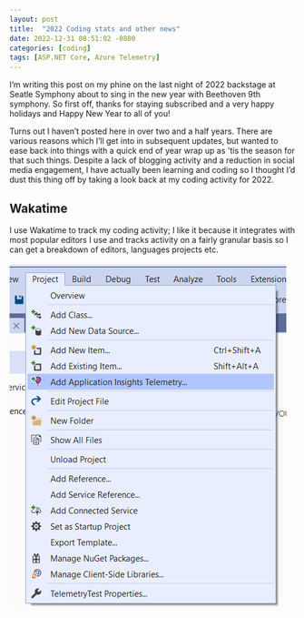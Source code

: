 ```yaml
---
layout: post
title:  "2022 Coding stats and other news"
date: 2022-12-31 08:51:02 -0800
categories: [coding]
tags: [ASP.NET Core, Azure Telemetry]
---
```


I’m writing this post on my phine on the last night of 2022 backstage at Seatle Symphony about to sing in the new year with Beethoven 9th symphony.  So first off, thanks for staying subscribed and a very happy holidays and Happy New Year to all of you!

Turns out I haven’t posted here in over two and a half years.  There are various reasons which I’ll get into in subsequent updates, but wanted to ease back into things with a quick end of year wrap up as 'tis the season for that such things.  Despite a lack of blogging activity and a reduction in social media engagement, I have actually been learning and coding so I thought I’d dust this thing off by taking a look back at my coding activity for 2022.

## Wakatime

I use Wakatime to track my coding activity; I like it because it integrates with most popular editors I use and tracks activity on a fairly granular basis so I can get a breakdown of editors, languages projects etc.

![adding](/static/img/2020-05-25-case-of-failing-post/addtelemetry.png)





